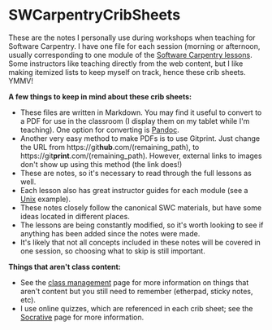 # SWCarpentryCribSheets

These are the notes I personally use during workshops when teaching for Software Carpentry. I have one file for each session (morning or afternoon, usually corresponding to one module of the [Software Carpentry lessons](http://software-carpentry.org/lessons.html). Some instructors like teaching directly from the web content, but I like making itemized lists to keep myself on track, hence these crib sheets. YMMV!

**A few things to keep in mind about these crib sheets:**
* These files are written in Markdown. You may find it useful to convert to a PDF for use in the classroom (I display them on my tablet while I'm teaching). One option for converting is [Pandoc](http://pandoc.org). 
* Another very easy method to make PDFs is to use Gitprint. Just change the URL from https://git**hub**.com/(remaining_path), to https://git**print**.com/(remaining_path). However, external links to images don't show up using this method (the link does!)
* These are notes, so it's necessary to read through the full lessons as well.
* Each lesson also has great instructor guides for each module (see a [Unix](http://swcarpentry.github.io/shell-novice/instructors.html) example). 
* These notes closely follow the canonical SWC materials, but have some ideas located in different places.
* The lessons are being constantly modified, so it's worth looking to see if anything has been added since the notes were made.
* It's likely that not all concepts included in these notes will be covered in one session, so choosing what to skip is still important.

**Things that aren't class content:**
* See the [class management](http://github.com/k8hertweck/SWCarpentryCribSheets/ClassManagement.md) page for more information on things that aren't content but you still need to remember (etherpad, sticky notes, etc).
* I use online quizzes, which are referenced in each crib sheet; see the [Socrative](http://github.com/k8hertweck/SWCarpentryCribSheets/Socrative.md) page for more information.
